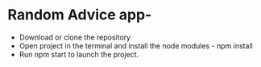 # Random Advice app- [ ](https://www.youtube.com/watch?v=At_5xYramLk&t=2577s)

- Download or clone the repository
- Open project in the terminal and install the node modules - npm install
- Run npm start to launch the project.
